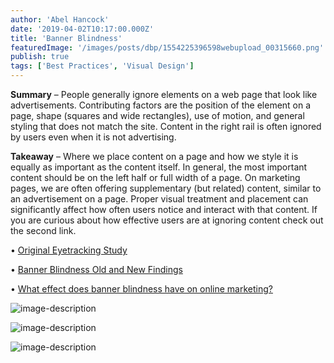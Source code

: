 ```yaml
---
author: 'Abel Hancock'
date: '2019-04-02T10:17:00.000Z'
title: 'Banner Blindness'
featuredImage: '/images/posts/dbp/1554225396598webupload_00315660.png'
publish: true
tags: ['Best Practices', 'Visual Design']
---
```


**Summary** – People generally ignore elements on a web page that look like advertisements. Contributing factors are the position of the element on a page, shape (squares and wide rectangles), use of motion, and general styling that does not match the site. Content in the right rail is often ignored by users even when it is not advertising.

**Takeaway** – Where we place content on a page and how we style it is equally as important as the content itself. In general, the most important content should be on the left half or full width of a page. On marketing pages, we are often offering supplementary (but related) content, similar to an advertisement on a page. Proper visual treatment and placement can significantly affect how often users notice and interact with that content. If you are curious about how effective users are at ignoring content check out the second link.

• [Original Eyetracking Study](https://www.nngroup.com/articles/banner-blindness-original-eyetracking)

• [Banner Blindness Old and New Findings](https://www.nngroup.com/articles/banner-blindness-old-and-new-findings/)

• [What effect does banner blindness have on online marketing?](https://www.ionos.com/digitalguide/online-marketing/online-sales/banner-blindness-explanation-and-impact/)

![image-description](/images/posts/dbp/1554225396598webupload_00315660.png)

![image-description](/images/posts/dbp/1554225397135webupload_00315659.png)

![image-description](/images/posts/dbp/1554225397290webupload_00315658.png)
